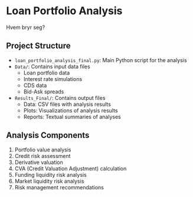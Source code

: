 # Loan Portfolio Analysis

Hvem bryr seg?
## Project Structure

- `loan_portfolio_analysis_final.py`: Main Python script for the analysis
- `Data/`: Contains input data files
  - Loan portfolio data
  - Interest rate simulations
  - CDS data
  - Bid-Ask spreads
- `Results_Final/`: Contains output files
  - Data: CSV files with analysis results
  - Plots: Visualizations of analysis results
  - Reports: Textual summaries of analyses

## Analysis Components

1. Portfolio value analysis
2. Credit risk assessment
3. Derivative valuation
4. CVA (Credit Valuation Adjustment) calculation
5. Funding liquidity risk analysis
6. Market liquidity risk analysis
7. Risk management recommendations

